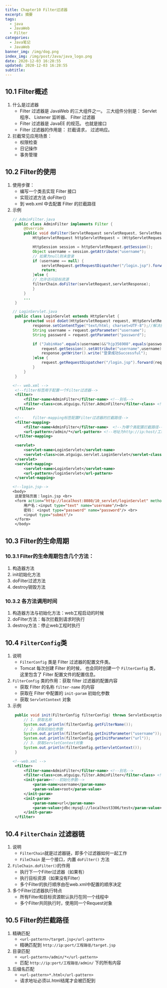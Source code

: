 ```yaml
---
title: Chapter10 Filter过滤器
excerpt: 摘要
tags:
  - java
  - JavaWeb
  - Filter
categories:
  - Java笔记
  - JavaWeb
banner_img: /img/dog.png
index_img: /img/post/Java/java_logo.png
date: 2020-12-03 16:28:55
updated: 2020-12-03 16:28:55
subtitle:
---
```

## 10.1 Filter概述
1. 什么是过滤器
   * Filter 过滤器是 JavaWeb 的三大组件之一。 三大组件分别是： Servlet 程序、 Listener 监听器、 Filter 过滤器
   * Filter 过滤器是 JavaEE 的规范。 也就是接口
   * Filter 过滤器的作用是： 拦截请求， 过滤响应。
2. 拦截常见应用场景：
   * 权限检查
   * 日记操作
   * 事务管理

## 10.2 Filter的使用
1. 使用步骤：
   * 编写一个类去实现 Filter 接口
   * 实现过滤方法 doFilter()
   * 到 web.xml 中去配置 Filter 的拦截路径
2. 示例
   ```java
   // AdminFilter.java
    public class AdminFilter implements Filter {
        @Override
        public void doFilter(ServletRequest servletRequest, ServletResponse servletResponse, FilterChain filterChain) throws IOException, ServletException {
            HttpServletRequest httpServletRequest = (HttpServletRequest) servletRequest;

            HttpSession session = httpServletRequest.getSession();
            Object username = session.getAttribute("username");
            // 如果为null则未登录
            if (username == null) {
                servletRequest.getRequestDispatcher("/login.jsp").forward(servletRequest,servletResponse);
                return;
            }else {
            // 允许访问目标资源
            filterChain.doFilter(servletRequest,servletResponse);
            }
        }
        ...
    }
   ```
   ```java
   // LoginServlet.java
    public class LoginServlet extends HttpServlet {
        protected void doGet(HttpServletRequest request, HttpServletResponse response) throws ServletException, IOException {
            response.setContentType("text/html; charset=UTF-8");//解决乱码问题
            String username = request.getParameter("username");
            String password = request.getParameter("password");

            if ("JabinHao".equals(username)&&"hjp356908".equals(password)) {
                request.getSession().setAttribute("username",username);
                response.getWriter().write("登录成功Successful");
            }else {
                request.getRequestDispatcher("/login.jsp").forward(request,response);
            }
        }
    }
   ```
   ```xml
   <!-- web.xml -->
    <!--filter标签用于配置一个Filter过滤器-->
    <filter>
        <filter-name>AdminFilter</filter-name> <!--别名-->
        <filter-class>com.atguigu.filter.AdminFilter</filter-class> <!--全类名-->
    </filter>

    <!--    filter-mapping标签配置Filter过滤器的拦截路径-->
    <filter-mapping>
        <filter-name>AdminFilter</filter-name>  <!--为哪个类配置拦截路径-->
        <url-pattern>/admin/*</url-pattern> <!--地址为http://ip:host/工程路径/ ,映射到IDEA为web目录下-->
    </filter-mapping>

    <servlet>
        <servlet-name>LoginServlet</servlet-name>
        <servlet-class>com.atguigu.servlet.LoginServlet</servlet-class>
    </servlet>
    <servlet-mapping>
        <servlet-name>LoginServlet</servlet-name>
        <url-pattern>/loginServlet</url-pattern>
    </servlet-mapping>
   ```
   ```jsp
   <!--login.jsp-->
   <body>
    这是登陆页面：login.jsp <br>
    <form action="http://localhost:8080/10_servlet/loginServlet" method="get">
        用户名：<input type="text" name="username"/><br>
        密码： <input type="password" name="password"/> <br>
        <input type="submit"/>
    </form>
    </body>
   ```

## 10.3 Filter的生命周期
### 10.3.1 Filter的生命周期包含几个方法：
1. 构造器方法
2. init初始化方法
3. doFilter过滤方法
4. destroy销毁方法

### 10.3.2 各方法调用时间
1. 构造器方法与初始化方法：web工程启动的时候
2. doFilter方法：每次拦截到请求时执行
3. destroy方法：停止web工程时执行

## 10.4 `FilterConfig`类
1. 说明
   * `FilterConfig` 类是 Filter 过滤器的配置文件类。
   * Tomcat 每次创建 Filter 的时候， 也会同时创建一个 `FilterConfig` 类， 这里包含了 Filter 配置文件的配置信息。
2. `FilterConfig` 类的作用：获取 filter 过滤器的配置内容
   * 获取 Filter 的名称 `filter-name` 的内容
   * 获取在 Filter 中配置的 `init-param` 初始化参数
   * 获取 `ServletContext` 对象
3. 示例
   ```java
    public void init(FilterConfig filterConfig) throws ServletException {
        // 1. 获取名称
        System.out.println(filterConfig.getFilterName());
        // 2. 获取初始化参数
        System.out.println(filterConfig.getInitParameter("username"));
        System.out.println(filterConfig.getInitParameter("url"));
        // 3. 获取ServletContext对象
        System.out.println(filterConfig.getServletContext());
    }
   ```
   ```xml
   <!--web.xml -->
    <filter>
        <filter-name>AdminFilter</filter-name> <!--别名-->
        <filter-class>com.atguigu.filter.AdminFilter</filter-class> <!--全类名-->
        <init-param><!--初始化参数-->
            <param-name>username</param-name>
            <param-value>root</param-value>
        </init-param>
        <init-param>
            <param-name>url</param-name>
            <param-value>jdbc:mysql://localhost3306/test</param-value>
        </init-param>
    </filter>
   ```

## 10.4 `FilterChain` 过滤器链
1. 说明
   * `FilterChain`就是过滤器链，即多个过滤器如何一起工作
   * `FileChain` 是一个接口，内置 `doFilter()` 方法
2. `FileChain.doFilter()`的作用
   * 执行下一个Filter过滤器（如果有）
   * 执行目标资源（如果没有Filter）
   * 多个Filter的执行顺序由在web.xml中配置的顺序决定
3. 多个Filter过滤器执行特点
   * 所有Filter和目标资源默认执行在同一个线程中
   * 多个Filter共同执行时，使用同一个Request对象

## 10.5 Filter的拦截路径

1. 精确匹配
   * `<url-pattern>/target.jsp</url-pattern>`
   * 精确匹配到 `http://ip:port/工程路径/target.jsp`
2. 目录匹配
   * `<url-pattern>/admin/*</url-pattern>`
   * 匹配 `http://ip:port/工程路径/admin/` 下的所有内容
3. 后缀名匹配
   * `<url-pattern>*.html</url-pattern>`
   * 请求地址必须以.html结尾才会被匹配到

